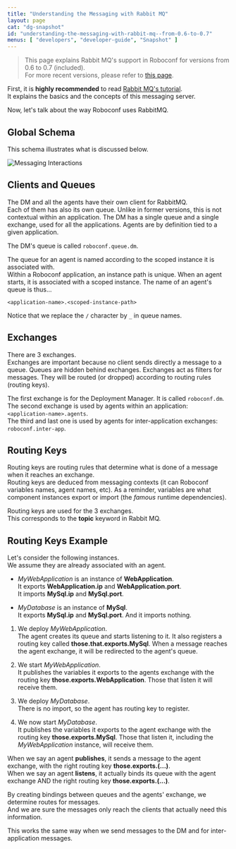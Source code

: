 ```yaml
---
title: "Understanding the Messaging with Rabbit MQ"
layout: page
cat: "dg-snapshot"
id: "understanding-the-messaging-with-rabbit-mq--from-0.6-to-0.7"
menus: [ "developers", "developer-guide", "Snapshot" ]
---
```


> This page explains Rabbit MQ's support in Roboconf for versions from 0.6 to 0.7 (included).  
> For more recent versions, please refer to [this page](understanding-the-messaging-with-rabbit-mq.html).


First, it is **highly recommended** to read [Rabbit MQ's tutorial](https://www.rabbitmq.com/getstarted.html).  
It explains the basics and the concepts of this messaging server.

Now, let's talk about the way Roboconf uses RabbitMQ.


## Global Schema

This schema illustrates what is discussed below.

<img src="/resources/img/rabbit-mq-usage-0.6.png" alt="Messaging Interactions" />


## Clients and Queues

The DM and all the agents have their own client for RabbitMQ.  
Each of them has also its own queue. Unlike in former versions, this is not contextual within an application.
The DM has a single queue and a single exchange, used for all the applications. Agents are by definition tied to
a given application.

The DM's queue is called `roboconf.queue.dm`.  

The queue for an agent is named according to the scoped instance it is associated with.  
Within a Roboconf application, an instance path is unique. When an agent starts, it is associated
with a scoped instance. The name of an agent's queue is thus...

```
<application-name>.<scoped-instance-path>
```

Notice that we replace the `/` character by `_` in queue names.


## Exchanges

There are 3 exchanges.  
Exchanges are important because no client sends directly a message to a queue.
Queues are hidden behind exchanges. Exchanges act as filters for messages. They will be routed 
(or dropped) according to routing rules (routing keys).

The first exchange is for the Deployment Manager. It is called `roboconf.dm`.  
The second exchange is used by agents within an application: `<application-name>.agents`.  
The third and last one is used by agents for inter-application exchanges: `roboconf.inter-app`.


## Routing Keys

Routing keys are routing rules that determine what is done of a message when it reaches an exchange.  
Routing keys are deduced from messaging contexts (it can Roboconf variables names, agent names, etc). 
As a reminder, variables are what component instances export or import (the *famous* runtime dependencies).

Routing keys are used for the 3 exchanges.  
This corresponds to the **topic** keyword in Rabbit MQ.


## Routing Keys Example

Let's consider the following instances.  
We assume they are already associated with an agent.

* *MyWebApplication* is an instance of **WebApplication**.  
It exports **WebApplication.ip** and **WebApplication.port**.  
It imports **MySql.ip** and **MySql.port**.

* *MyDatabase* is an instance of **MySql**.  
It exports **MySql.ip** and **MySql.port**. And it imports nothing.

1. We deploy *MyWebApplication*.  
The agent creates its queue and starts listening to it. It also registers a routing key called **those.that.exports.MySql**.
When a message reaches the agent exchange, it will be redirected to the agent's queue.

2. We start *MyWebApplication*.  
It publishes the variables it exports to the agents exchange with the routing key **those.exports.WebApplication**.
Those that listen it will receive them.

3. We deploy *MyDatabase*.  
There is no import, so the agent has routing key to register.

4. We now start *MyDatabase*.  
It publishes the variables it exports to the agent exchange with the routing key **those.exports.MySql**.
Those that listen it, including the *MyWebApplication* instance, will receive them.

When we say an agent **publishes**, it sends a message to the agent exchange, with the right routing key **those.exports.(...)**.  
When we say an agent **listens**, it actually binds its queue with the agent exchange AND the right routing key **those.exports.(...)**.

By creating bindings between queues and the agents' exchange, we determine routes for messages.  
And we are sure the messages only reach the clients that actually need this information.

This works the same way when we send messages to the DM and for inter-application messages.
